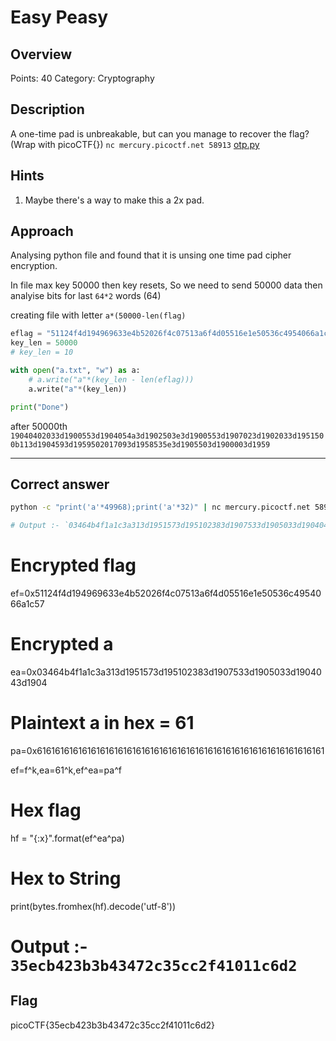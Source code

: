 # Easy Peasy

## Overview

Points: 40
Category: Cryptography

## Description

A one-time pad is unbreakable, but can you manage to recover the flag? (Wrap with picoCTF{}) `nc mercury.picoctf.net 58913` [otp.py](https://mercury.picoctf.net/static/e87ba627b72932bdb57b31bbac3c22c5/otp.py)

## Hints

1. Maybe there's a way to make this a 2x pad.


## Approach

Analysing python file and found that it is unsing one time pad cipher encryption.

In file max key 50000 then key resets, So we need to send 50000 data then analyise bits for last `64*2` words (64)

creating file with letter `a*(50000-len(flag)`

```python
eflag = "51124f4d194969633e4b52026f4c07513a6f4d05516e1e50536c4954066a1c57" 
key_len = 50000
# key_len = 10

with open("a.txt", "w") as a:
	# a.write("a"*(key_len - len(eflag)))
	a.write("a"*(key_len))

print("Done")
```

after 50000th
`19040402033d1900553d1904054a3d1902503e3d1900553d1907023d1902033d1951500b113d1904593d1959502017093d1958535e3d1905503d1900003d1959`


---------------

## Correct answer

```bash
python -c "print('a'*49968);print('a'*32)" | nc mercury.picoctf.net 58913

# Output :- `03464b4f1a1c3a313d1951573d195102383d1907533d1905033d1904043d1904`
```

# Encrypted flag
ef=0x51124f4d194969633e4b52026f4c07513a6f4d05516e1e50536c4954066a1c57

# Encrypted a
ea=0x03464b4f1a1c3a313d1951573d195102383d1907533d1905033d1904043d1904

# Plaintext a in hex = 61
pa=0x6161616161616161616161616161616161616161616161616161616161616161

ef=f^k,ea=61^k,ef^ea=pa^f

# Hex flag
hf = "{:x}".format(ef^ea^pa)

# Hex to String
print(bytes.fromhex(hf).decode('utf-8'))

# Output :- `35ecb423b3b43472c35cc2f41011c6d2`
## Flag

picoCTF{35ecb423b3b43472c35cc2f41011c6d2}